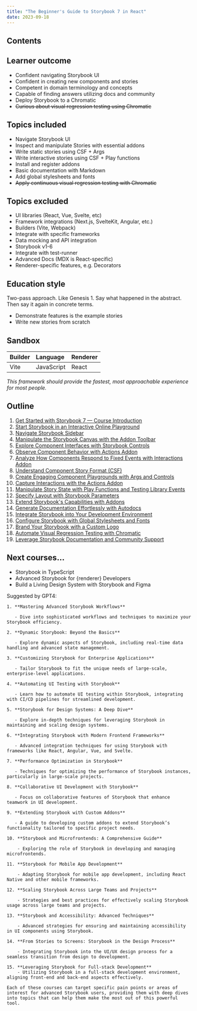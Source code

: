 ```yaml
---
title: "The Beginner's Guide to Storybook 7 in React"
date: 2023-09-18
---
```


## Contents

## Learner outcome

- Confident navigating Storybook UI
- Confident in creating new components and stories
- Competent in domain terminology and concepts
- Capable of finding answers utilizing docs and community
- Deploy Storybook to a Chromatic
- ~~Curious about visual regression testing using Chromatic~~

## Topics included

- Navigate Storybook UI
- Inspect and manipulate Stories with essential addons
- Write static stories using CSF + Args
- Write interactive stories using CSF + Play functions
- Install and register addons
- Basic documentation with Markdown
- Add global stylesheets and fonts
- ~~Apply continuous visual regression testing with Chromatic~~

## Topics excluded

- UI libraries (React, Vue, Svelte, etc)
- Framework integrations (Next.js, SvelteKit, Angular, etc.)
- Builders (Vite, Webpack)
- Integrate with specific frameworks
- Data mocking and API integration
- Storybook v1-6
- Integrate with test-runner
- Advanced Docs (MDX is React-specific)
- Renderer-specific features, e.g. Decorators

## Education style

Two-pass approach. Like Genesis 1. Say what happened in the abstract. Then say it again in concrete terms.

- Demonstrate features is the example stories
- Write new stories from scratch

## Sandbox

| Builder | Language   | Renderer |
| :------ | :--------- | :------- |
| Vite    | JavaScript | React    |

_This framework should provide the fastest, most approachable experience for most people._

## Outline

1. [Get Started with Storybook 7 — Course Introduction](./01-get-started-with-storybook-7-course-introduction)
1. [Start Storybook in an Interactive Online Playground](./02-start-storybook-in-an-interactive-online-playground)
1. [Navigate Storybook Sidebar](./03-navigate-storybook-sidebar)
1. [Manipulate the Storybook Canvas with the Addon Toolbar](./04-manipulate-the-storybook-canvas-with-the-addon-toolbar)
1. [Explore Component Interfaces with Storybook Controls](./05-explore-component-interfaces-with-storybook-controls)
1. [Observe Component Behavior with Actions Addon](./06-observe-component-behavior-with-the-actions-addon)
1. [Analyze How Components Respond to Fixed Events with Interactions Addon](./07-analyze-how-components-respond-to-fixed-events-with-interactions-addon)
1. [Understand Component Story Format (CSF)](./08-understand-component-story-format-csf)
1. [Create Engaging Component Playgrounds with Args and Controls](./09-create-engaging-component-playgrounds-with-args-and-controls)
1. [Capture Interactions with the Actions Addon](./10-capture-interactions-with-the-actions-addon)
1. [Manipulate Story State with Play Functions and Testing Library Events](./11-manipulate-story-state-with-play-functions-and-testing-library)
1. [Specify Layout with Storybook Parameters](./12-specify-layout-with-storybook-parameters)
1. [Extend Storybook's Capabilities with Addons](./13-extend-storybooks-capabilities-with-addons)
1. [Generate Documentation Effortlessly with Autodocs](./14-generate-documentation-effortlessly-with-autodocs)
1. [Integrate Storybook into Your Development Environment](./15-integrate-storybook-into-your-development-environment)
1. [Configure Storybook with Global Stylesheets and Fonts](./16-configure-storybook-with-global-stylesheets-and-fonts)
1. [Brand Your Storybook with a Custom Logo](./17-brand-your-storybook-with-a-custom-logo)
1. [Automate Visual Regression Testing with Chromatic](./18-automate-visual-regressions-testing-with-chromatic)
1. [Leverage Storybook Documentation and Community Support](./19-leverage-storybook-documentation-and-community-support)

## Next courses…

- Storybook in TypeScript
- Advanced Storybook for {renderer} Developers
- Build a Living Design System with Storybook and Figma

Suggested by GPT4:

```
1. **Mastering Advanced Storybook Workflows**

   - Dive into sophisticated workflows and techniques to maximize your Storybook efficiency.

2. **Dynamic Storybook: Beyond the Basics**

   - Explore dynamic aspects of Storybook, including real-time data handling and advanced state management.

3. **Customizing Storybook for Enterprise Applications**

   - Tailor Storybook to fit the unique needs of large-scale, enterprise-level applications.

4. **Automating UI Testing with Storybook**

   - Learn how to automate UI testing within Storybook, integrating with CI/CD pipelines for streamlined development.

5. **Storybook for Design Systems: A Deep Dive**

   - Explore in-depth techniques for leveraging Storybook in maintaining and scaling design systems.

6. **Integrating Storybook with Modern Frontend Frameworks**

   - Advanced integration techniques for using Storybook with frameworks like React, Angular, Vue, and Svelte.

7. **Performance Optimization in Storybook**

   - Techniques for optimizing the performance of Storybook instances, particularly in large-scale projects.

8. **Collaborative UI Development with Storybook**

   - Focus on collaborative features of Storybook that enhance teamwork in UI development.

9. **Extending Storybook with Custom Addons**

   - A guide to developing custom addons to extend Storybook’s functionality tailored to specific project needs.

10. **Storybook and Microfrontends: A Comprehensive Guide**

    - Exploring the role of Storybook in developing and managing microfrontends.

11. **Storybook for Mobile App Development**

    - Adapting Storybook for mobile app development, including React Native and other mobile frameworks.

12. **Scaling Storybook Across Large Teams and Projects**

    - Strategies and best practices for effectively scaling Storybook usage across large teams and projects.

13. **Storybook and Accessibility: Advanced Techniques**

    - Advanced strategies for ensuring and maintaining accessibility in UI components using Storybook.

14. **From Stories to Screens: Storybook in the Design Process**

    - Integrating Storybook into the UI/UX design process for a seamless transition from design to development.

15. **Leveraging Storybook for Full-stack Development**
    - Utilizing Storybook in a full-stack development environment, aligning front-end and back-end aspects effectively.

Each of these courses can target specific pain points or areas of interest for advanced Storybook users, providing them with deep dives into topics that can help them make the most out of this powerful tool.
```
